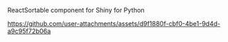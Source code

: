 ReactSortable component for Shiny for Python


https://github.com/user-attachments/assets/d9f1880f-cbf0-4be1-9d4d-a9c95f72b06a

